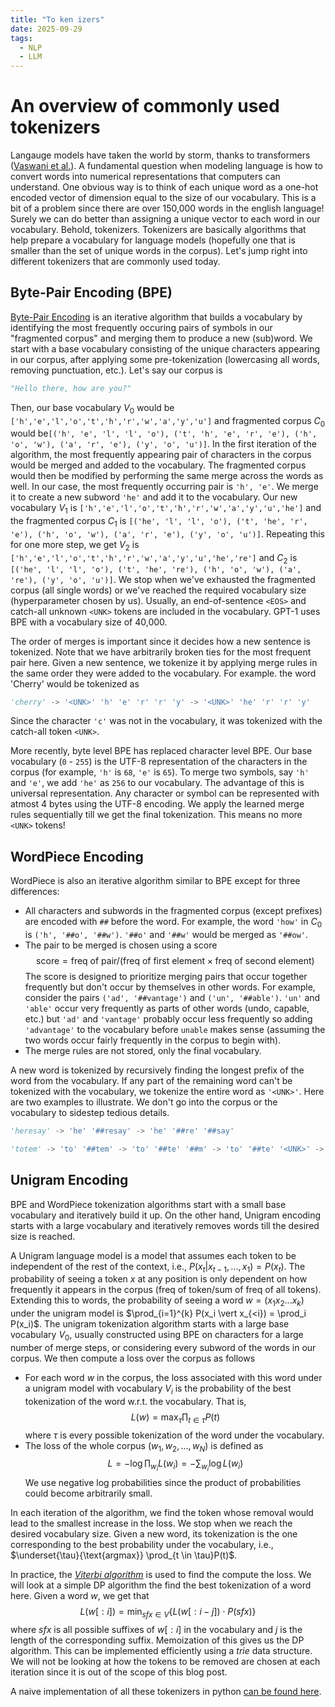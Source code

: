 ```yaml
---
title: "To ken izers"
date: 2025-09-29
tags:
  - NLP
  - LLM
---
```

# An overview of commonly used tokenizers

Langauge models have taken the world by storm, thanks to transformers ([Vaswani et al.](https://arxiv.org/abs/1706.03762)). A fundamental question when modeling language is how to convert words into numerical representations that computers can understand. One obvious way is to think of each unique word as a one-hot encoded vector of dimension equal to the size of our vocabulary. This is a bit of a problem since there are over 150,000 words in the english language! Surely we can do better than assigning a unique vector to each word in our vocabulary. Behold, tokenizers. Tokenizers are basically algorithms that help prepare a vocabulary for language models (hopefully one that is smaller than the set of unique words in the corpus). Let's jump right into different tokenizers that are commonly used today.

## Byte-Pair Encoding (BPE)

[Byte-Pair Encoding](https://arxiv.org/abs/1508.07909) is an iterative algorithm that builds a vocabulary by identifying the most frequently occuring pairs of symbols in our "fragmented corpus" and merging them to produce a new (sub)word. We start with a base vocabulary consisting of the unique characters appearing in our corpus, after applying some pre-tokenization (lowercasing all words, removing punctuation, etc.). Let's say our corpus is 
```python
"Hello there, how are you?"
```
Then, our base vocabulary $V_0$ would be `['h','e','l','o','t','h','r','w','a','y','u']` and fragmented corpus $C_0$ would be`[('h', 'e', 'l', 'l', 'o'), ('t', 'h', 'e', 'r', 'e'), ('h', 'o', 'w'), ('a', 'r', 'e'), ('y', 'o', 'u')]`. In the first iteration of the algorithm, the most frequently appearing pair of characters in the corpus would be merged and added to the vocabulary. The fragmented corpus would then be modified by performing the same merge across the words as well. In our case, the most frequently occurring pair is `'h', 'e'`. We merge it to create a new subword `'he'` and add it to the vocabulary. Our new vocabulary $V_1$ is `['h','e','l','o','t','h','r','w','a','y','u','he']` and the fragmented corpus $C_1$ is `[('he', 'l', 'l', 'o'), ('t', 'he', 'r', 'e'), ('h', 'o', 'w'), ('a', 'r', 'e'), ('y', 'o', 'u')]`. Repeating this for one more step, we get $V_2$ is `['h','e','l','o','t','h','r','w','a','y','u','he','re']` and $C_2$ is `[('he', 'l', 'l', 'o'), ('t', 'he', 're'), ('h', 'o', 'w'), ('a', 're'), ('y', 'o', 'u')]`. We stop when we've exhausted the fragmented corpus (all single words) or we've reached the required vocabulary size (hyperparameter chosen by us). Usually, an end-of-sentence `<EOS>` and catch-all unknown `<UNK>` tokens are included in the vocabulary. GPT-1 uses BPE with a vocabulary size of 40,000.

The order of merges is important since it decides how a new sentence is tokenized.  Note that we have arbitrarily broken ties for the most frequent pair here. Given a new sentence, we tokenize it by applying merge rules in the same order they were added to the vocabulary. For example. the word 'Cherry' would be tokenized as
```python
'cherry' -> '<UNK>' 'h' 'e' 'r' 'r' 'y' -> '<UNK>' 'he' 'r' 'r' 'y'
```
Since the character `'c'` was not in the vocabulary, it was tokenized with the catch-all token `<UNK>`.

More recently, byte level BPE has replaced character level BPE. Our base vocabulary (`0` - `255`) is the UTF-8 representation of the characters in the corpus (for example, `'h'` is `68`, `'e'` is `65`). To merge two symbols, say `'h'` and `'e'`, we add `'he'` as `256` to our vocabulary. The advantage of this is universal representation. Any character or symbol can be represented with atmost 4 bytes using the UTF-8 encoding. We apply the learned merge rules sequentially till we get the final tokenization. This means no more `<UNK>` tokens!

## WordPiece Encoding

WordPiece is also an iterative algorithm similar to BPE except for three differences:
* All characters and subwords in the fragmented corpus (except prefixes) are encoded with `##` before the word. For example, the word `'how'` in $C_0$ is `('h', '##o', '##w')`. `'##o'` and `'##w'` would be merged as `'##ow'`.
* The pair to be merged is chosen using a score 
$$ \text{score} = \text{freq of pair} / (\text{freq of first element}\times \text{freq of second element})$$ The score is designed to prioritize merging pairs that occur together frequently but don't occur by themselves in other words. For example, consider the pairs `('ad', '##vantage')` and `('un', '##able')`. `'un'` and `'able'` occur very frequently as parts of other words (undo, capable, etc.) but `'ad'` and `'vantage'` probably occur less frequently so adding `'advantage'` to the vocabulary before `unable` makes sense (assuming the two words occur fairly frequently in the corpus to begin with).
* The merge rules are not stored, only the final vocabulary.

A new word is tokenized by recursively finding the longest prefix of the word from the vocabulary. If any part of the remaining word can't be tokenized with the vocabulary, we tokenize the entire word as `'<UNK>'`. Here are two examples to illustrate. We don't go into the corpus or the vocabulary to sidestep tedious details.
```python
'heresay' -> 'he' '##resay' -> 'he' '##re' '##say'  
```
```python
'totem' -> 'to' '##tem' -> 'to' '##te' '##m' -> 'to' '##te' '<UNK>' -> '<UNK>' 
```

## Unigram Encoding

BPE and WordPiece tokenization algorithms start with a small base vocabulary and iteratively build it up. On the other hand, Unigram encoding starts with a large vocabulary and iteratively removes words till the desired size is reached.

A Unigram language model is a model that assumes each token to be independent of the rest of the context, i.e., $P(x_t \vert x_{t-1},...,x_1) = P(x_t)$. The probability of seeing a token $x$ at any position is only dependent on how frequently it appears in the corpus $(\text{freq of token} / \text{sum of freq of all tokens})$. Extending this to words, the probability of seeing a word $w = (x_1x_2...x_k)$ under the unigram model is $\prod_{i=1}^{k} P(x_i \vert x_{<i}) = \prod_i P(x_i)$. The unigram tokenization algorithm starts with a large base vocabulary $V_0$, usually constructed using BPE on characters for a large number of merge steps, or considering every subword of the words in our corpus. We then compute a loss over the corpus as follows
* For each word $w$ in the corpus, the loss associated with this word under a unigram model with vocabulary $V_i$ is the probability of the best tokenization of the word w.r.t. the vocabulary. That is, $$ L(w) = \max_{\tau} \prod_{t\in \tau} P(t)$$ where $\tau$ is every possible tokenization of the word under the vocabulary.
* The loss of the whole corpus $(w_1, w_2,...,w_N)$ is defined as $$L = -\log \prod_{w_i} L(w_i) = -\sum_{w_i} \log L(w_i)$$ We use negative log probabilities since the product of probabilities could become arbitrarily small.

In each iteration of the algorithm, we find the token whose removal would lead to the smallest increase in the loss. We stop when we reach the desired vocabulary size. Given a new word, its tokenization is the one corresponding to the best probability under the vocabulary, i.e., $\underset{\tau}{\text{argmax}} \prod_{t \in \tau}P(t)$.

In practice, the [_Viterbi algorithm_](https://en.wikipedia.org/wiki/Viterbi_algorithm) is used to find the compute the loss. We will look at a simple DP algorithm the find the best tokenization of a word here. Given a word $w$, we get that $$L(w[:i]) = \min_{sfx \in V} \left\{L(w[:i-j]) \cdot P(sfx) \right\} $$ where $sfx$ is all possible suffixes of $w[:i]$ in the vocabulary and $j$ is the length of the corresponding suffix. Memoization of this gives us the DP algorithm. This can be implemented efficiently using a _trie_ data structure. We will not be looking at how the tokens to be removed are chosen at each iteration since it is out of the scope of this blog post.

A naive implementation of all these tokenizers in python [can be found here](https://github.com/shankram/LLMs-from-scratch/blob/main/Tokenizers/Tokenizers.ipynb).